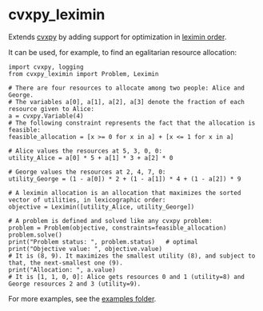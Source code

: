 # cvxpy_leximin

Extends [cvxpy](https://github.com/cvxpy/cvxpy) by adding support for optimization in [leximin order](https://en.wikipedia.org/wiki/Leximin_order).

It can be used, for example, to find an egalitarian resource allocation:

    import cvxpy, logging
    from cvxpy_leximin import Problem, Leximin

    # There are four resources to allocate among two people: Alice and George.
    # The variables a[0], a[1], a[2], a[3] denote the fraction of each resource given to Alice:
    a = cvxpy.Variable(4)
    # The following constraint represents the fact that the allocation is feasible:
    feasible_allocation = [x >= 0 for x in a] + [x <= 1 for x in a]

    # Alice values the resources at 5, 3, 0, 0:
    utility_Alice = a[0] * 5 + a[1] * 3 + a[2] * 0

    # George values the resources at 2, 4, 7, 0:
    utility_George = (1 - a[0]) * 2 + (1 - a[1]) * 4 + (1 - a[2]) * 9

    # A leximin allocation is an allocation that maximizes the sorted vector of utilities, in lexicographic order:
    objective = Leximin([utility_Alice, utility_George])

    # A problem is defined and solved like any cvxpy problem:
    problem = Problem(objective, constraints=feasible_allocation)
    problem.solve()
    print("Problem status: ", problem.status)   # optimal
    print("Objective value: ", objective.value)  
    # It is (8, 9). It maximizes the smallest utility (8), and subject to that, the next-smallest one (9).
    print("Allocation: ", a.value)
    # It is [1, 1, 0, 0]: Alice gets resources 0 and 1 (utility=8) and George resources 2 and 3 (utility=9).


For more examples, see the [examples folder](examples/).

